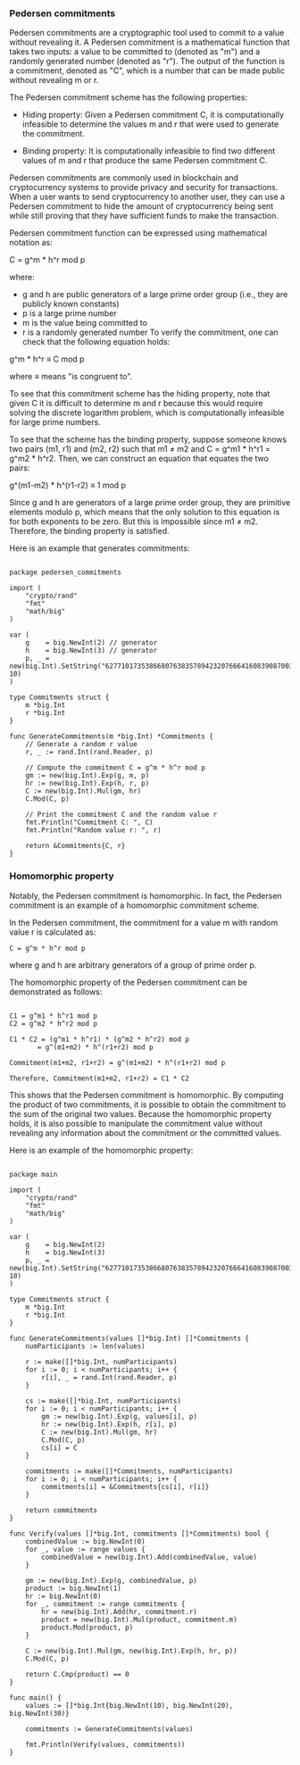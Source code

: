 ### Pedersen commitments

Pedersen commitments are a cryptographic tool used to commit to a value without revealing it. A Pedersen commitment is a mathematical function that takes two inputs: a value to be committed to (denoted as "m") and a randomly generated number (denoted as "r"). The output of the function is a commitment, denoted as "C", which is a number that can be made public without revealing m or r.

The Pedersen commitment scheme has the following properties:

* Hiding property: Given a Pedersen commitment C, it is computationally infeasible to determine the values m and r that were used to generate the commitment.

* Binding property: It is computationally infeasible to find two different values of m and r that produce the same Pedersen commitment C.

Pedersen commitments are commonly used in blockchain and cryptocurrency systems to provide privacy and security for transactions. When a user wants to send cryptocurrency to another user, they can use a Pedersen commitment to hide the amount of cryptocurrency being sent while still proving that they have sufficient funds to make the transaction.

Pedersen commitment function can be expressed using mathematical notation as:

C = g^m * h^r mod p

where:

- g and h are public generators of a large prime order group (i.e., they are publicly known constants)
- p is a large prime number
- m is the value being committed to
- r is a randomly generated number
To verify the commitment, one can check that the following equation holds:

g^m * h^r ≡ C mod p

where ≡ means "is congruent to".

To see that this commitment scheme has the hiding property, note that given C it is difficult to determine m and r because this would require solving the discrete logarithm problem, which is computationally infeasible for large prime numbers.

To see that the scheme has the binding property, suppose someone knows two pairs (m1, r1) and (m2, r2) such that m1 ≠ m2 and C = g^m1 * h^r1 = g^m2 * h^r2. Then, we can construct an equation that equates the two pairs:

g^(m1-m2) * h^(r1-r2) ≡ 1 mod p

Since g and h are generators of a large prime order group, they are primitive elements modulo p, which means that the only solution to this equation is for both exponents to be zero. But this is impossible since m1 ≠ m2. Therefore, the binding property is satisfied.

Here is an example that generates commitments:
```

package pedersen_commitments

import (
	"crypto/rand"
	"fmt"
	"math/big"
)

var (
	g    = big.NewInt(2) // generator
	h    = big.NewInt(3) // generator
	p, _ = new(big.Int).SetString("6277101735386680763835789423207666416083908700390324961279", 10)
)

type Commitments struct {
	m *big.Int
	r *big.Int
}

func GenerateCommitments(m *big.Int) *Commitments {
	// Generate a random r value
	r, _ := rand.Int(rand.Reader, p)

	// Compute the commitment C = g^m * h^r mod p
	gm := new(big.Int).Exp(g, m, p)
	hr := new(big.Int).Exp(h, r, p)
	C := new(big.Int).Mul(gm, hr)
	C.Mod(C, p)

	// Print the commitment C and the random value r
	fmt.Println("Commitment C: ", C)
	fmt.Println("Random value r: ", r)

	return &Commitments{C, r}
}

```


### Homomorphic property 

Notably, the Pedersen commitment is homomorphic. In fact, the Pedersen commitment is an example of a homomorphic commitment scheme.

In the Pedersen commitment, the commitment for a value m with random value r is calculated as:

```
C = g^m * h^r mod p
```

where g and h are arbitrary generators of a group of prime order p.

The homomorphic property of the Pedersen commitment can be demonstrated as follows:

```

C1 = g^m1 * h^r1 mod p
C2 = g^m2 * h^r2 mod p

C1 * C2 = (g^m1 * h^r1) * (g^m2 * h^r2) mod p
       = g^(m1+m2) * h^(r1+r2) mod p

Commitment(m1+m2, r1+r2) = g^(m1+m2) * h^(r1+r2) mod p

Therefore, Commitment(m1+m2, r1+r2) = C1 * C2

```

This shows that the Pedersen commitment is homomorphic. By computing the product of two commitments, it is possible to obtain the commitment to the sum of the original two values. Because the homomorphic property holds, it is also possible to manipulate the commitment value without revealing any information about the commitment or the committed values.


Here is an example of the homomorphic property:

```

package main

import (
	"crypto/rand"
	"fmt"
	"math/big"
)

var (
	g    = big.NewInt(2)
	h    = big.NewInt(3)
	p, _ = new(big.Int).SetString("6277101735386680763835789423207666416083908700390324961279", 10)
)

type Commitments struct {
	m *big.Int
	r *big.Int
}

func GenerateCommitments(values []*big.Int) []*Commitments {
	numParticipants := len(values)

	r := make([]*big.Int, numParticipants)
	for i := 0; i < numParticipants; i++ {
		r[i], _ = rand.Int(rand.Reader, p)
	}

	cs := make([]*big.Int, numParticipants)
	for i := 0; i < numParticipants; i++ {
		gm := new(big.Int).Exp(g, values[i], p)
		hr := new(big.Int).Exp(h, r[i], p)
		C := new(big.Int).Mul(gm, hr)
		C.Mod(C, p)
		cs[i] = C
	}

	commitments := make([]*Commitments, numParticipants)
	for i := 0; i < numParticipants; i++ {
		commitments[i] = &Commitments{cs[i], r[i]}
	}

	return commitments
}

func Verify(values []*big.Int, commitments []*Commitments) bool {
	combinedValue := big.NewInt(0)
	for _, value := range values {
		combinedValue = new(big.Int).Add(combinedValue, value)
	}

	gm := new(big.Int).Exp(g, combinedValue, p)
	product := big.NewInt(1)
	hr := big.NewInt(0)
	for _, commitment := range commitments {
		hr = new(big.Int).Add(hr, commitment.r)
		product = new(big.Int).Mul(product, commitment.m)
		product.Mod(product, p)
	}

	C := new(big.Int).Mul(gm, new(big.Int).Exp(h, hr, p))
	C.Mod(C, p)

	return C.Cmp(product) == 0
}

func main() {
	values := []*big.Int{big.NewInt(10), big.NewInt(20), big.NewInt(30)}

	commitments := GenerateCommitments(values)

	fmt.Println(Verify(values, commitments))
}


```
